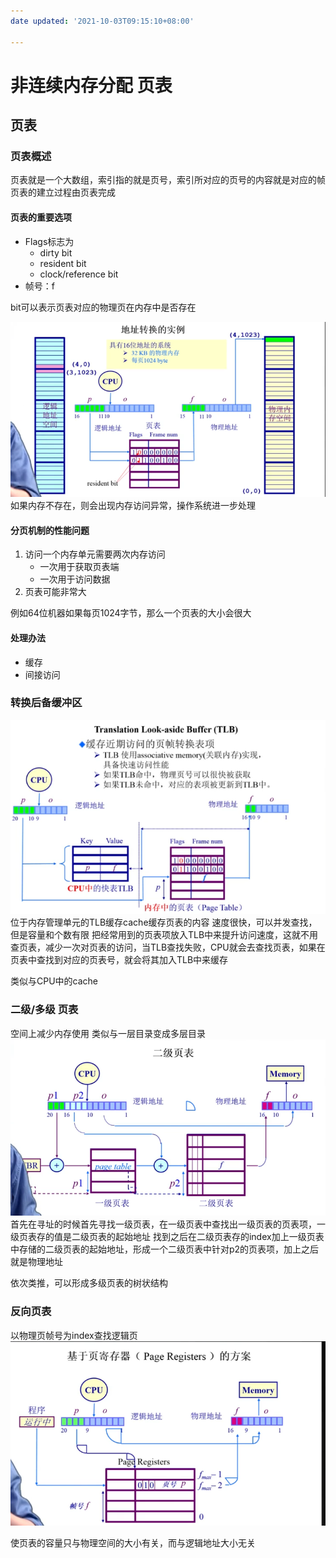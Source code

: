 ```yaml
---
date updated: '2021-10-03T09:15:10+08:00'

---
```


# 非连续内存分配 页表

## 页表

### 页表概述

页表就是一个大数组，索引指的就是页号，索引所对应的页号的内容就是对应的帧
页表的建立过程由页表完成

#### 页表的重要选项

- Flags标志为
  - dirty bit
  - resident bit
  - clock/reference bit
- 帧号：f

bit可以表示页表对应的物理页在内存中是否存在

![Pasted image 20210608003133](../../../../pictures/Pasted%20image%2020210608003133.png)
如果内存不存在，则会出现内存访问异常，操作系统进一步处理

#### 分页机制的性能问题

1. 访问一个内存单元需要两次内存访问
   - 一次用于获取页表端
   - 一次用于访问数据
2. 页表可能非常大

例如64位机器如果每页1024字节，那么一个页表的大小会很大

#### 处理办法

- 缓存
- 间接访问

### 转换后备缓冲区

![Pasted image 20210608004251](../../../../pictures/Pasted%20image%2020210608004251.png)
位于内存管理单元的TLB缓存cache缓存页表的内容
速度很快，可以并发查找，但是容量和个数有限
把经常用到的页表项放入TLB中来提升访问速度，这就不用查页表，减少一次对页表的访问，当TLB查找失败，CPU就会去查找页表，如果在页表中查找到对应的页表号，就会将其加入TLB中来缓存

类似与CPU中的cache

### 二级/多级 页表

空间上减少内存使用
类似与一层目录变成多层目录
![Pasted image 20210608005053](../../../../pictures/Pasted%20image%2020210608005053.png)
首先在寻址的时候首先寻找一级页表，在一级页表中查找出一级页表的页表项，一级页表存的值是二级页表的起始地址
找到之后在二级页表存的index加上一级页表中存储的二级页表的起始地址，形成一个二级页表中针对p2的页表项，加上之后就是物理地址

依次类推，可以形成多级页表的树状结构

### 反向页表

以物理页帧号为index查找逻辑页
![Pasted image 20210608010218](../../../../pictures/Pasted%20image%2020210608010218.png)

使页表的容量只与物理空间的大小有关，而与逻辑地址大小无关
